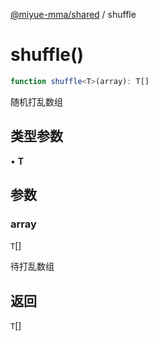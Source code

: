 [@miyue-mma/shared](../index.md) / shuffle

# shuffle()

```ts
function shuffle<T>(array): T[]
```

随机打乱数组

## 类型参数

• **T**

## 参数

### array

`T`[]

待打乱数组

## 返回

`T`[]
